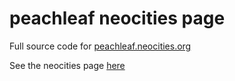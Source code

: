 # peachleaf neocities page
Full source code for [peachleaf.neocities.org](https://peachleaf.neocities.org) 

See the neocities page [here](https://neocities.org/site/peachleaf)

